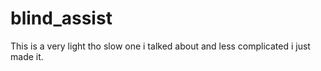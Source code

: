 # blind_assist


This is a very light tho slow one i talked about and less complicated i just made it.